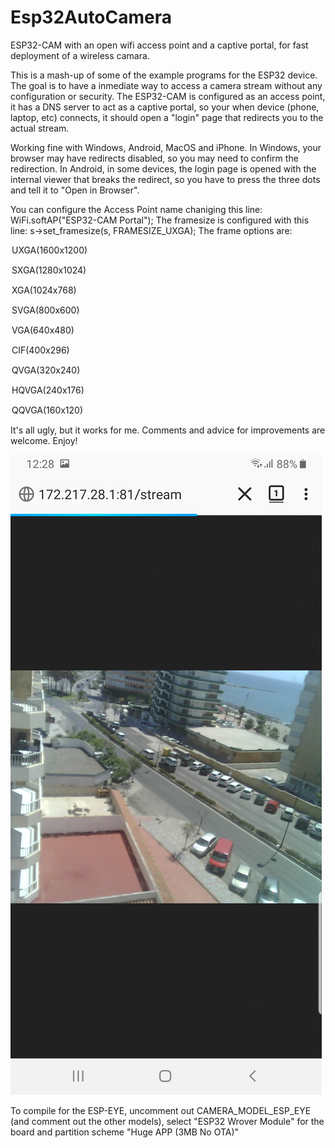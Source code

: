 # Esp32AutoCamera
ESP32-CAM with an open wifi access point and a captive portal,  for fast deployment of a wireless camara.

  This is a mash-up of some of the example programs for the ESP32 device.   The goal is to have a inmediate way to access a camera stream without any configuration or security.
  The ESP32-CAM is configured as an access point,  it has a DNS server to act as a captive portal,  so your when  device (phone, laptop, etc) connects,  it should open a "login" page that redirects you to the actual stream.

  Working fine with Windows,  Android, MacOS and iPhone.
  In Windows,  your browser may have redirects disabled,  so you may need to confirm  the redirection.
  In Android,  in some devices,  the login page is opened with the internal viewer that breaks the redirect,  so you have to press the three dots and tell it to "Open in Browser".
  
  You can configure the Access Point name chaniging this line:   WiFi.softAP("ESP32-CAM Portal");
  The framesize is configured with this line:   s->set_framesize(s, FRAMESIZE_UXGA);
  The frame options are:
  
  <option value="10">UXGA(1600x1200)</option><p>
  <option value="9">SXGA(1280x1024)</option><p>
  <option value="8">XGA(1024x768)</option><p>
  <option value="7">SVGA(800x600)</option><p>
  <option value="6">VGA(640x480)</option><p>
  <option value="5">CIF(400x296)</option><p>
  <option value="4">QVGA(320x240)</option><p>
  <option value="3">HQVGA(240x176)</option><p>
  <option value="0">QQVGA(160x120)</option><p>

 It's all ugly,  but it works for me.    Comments and advice for improvements are welcome.  Enjoy!

![Picture1](docs/media/Screenshot_20190608-122806_Firefox.jpg)

To compile for the ESP-EYE, uncomment out CAMERA_MODEL_ESP_EYE (and comment out the other models), select "ESP32 Wrover Module" for the board and partition scheme "Huge APP (3MB No OTA)"
